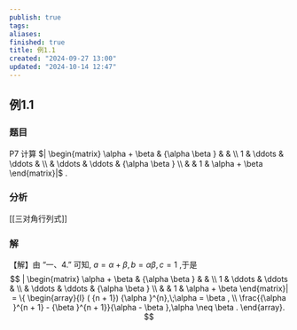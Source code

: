 ```yaml
---
publish: true
tags: 
aliases: 
finished: true
title: 例1.1
created: "2024-09-27 13:00"
updated: "2024-10-14 12:47"
---
```

## 例1.1
### 题目
P7 计算 $| \begin{matrix} \alpha + \beta & {\alpha \beta } & & \\ 1 & \ddots & \ddots & \\ & \ddots & \ddots & {\alpha \beta } \\ & & 1 & \alpha + \beta \end{matrix}|$ .
### 分析
[[三对角行列式]]
### 解
【解】由 “一、4.” 可知, $a = \alpha + \beta, b = {\alpha \beta }, c = 1$ ,于是
$$
| \begin{matrix} \alpha + \beta & {\alpha \beta } & & \\ 1 & \ddots & \ddots & \\ & \ddots & \ddots & {\alpha \beta } \\ & & 1 & \alpha + \beta \end{matrix}| = \{ \begin{array}{l} ( {n + 1}) {\alpha }^{n},\;\alpha = \beta , \\ \frac{{\alpha }^{n + 1} - {\beta }^{n + 1}}{\alpha - \beta },\alpha \neq \beta . \end{array}.
$$